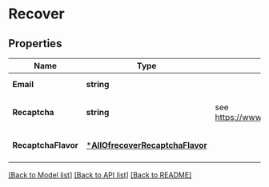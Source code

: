 # Recover

## Properties
Name | Type | Description | Notes
------------ | ------------- | ------------- | -------------
**Email** | **string** |  | [default to null]
**Recaptcha** | **string** | see https://www.google.com/recaptcha/ | [optional] [default to null]
**RecaptchaFlavor** | [***AllOfrecoverRecaptchaFlavor**](AllOfrecoverRecaptchaFlavor.md) |  | [optional] [default to null]

[[Back to Model list]](../README.md#documentation-for-models) [[Back to API list]](../README.md#documentation-for-api-endpoints) [[Back to README]](../README.md)

